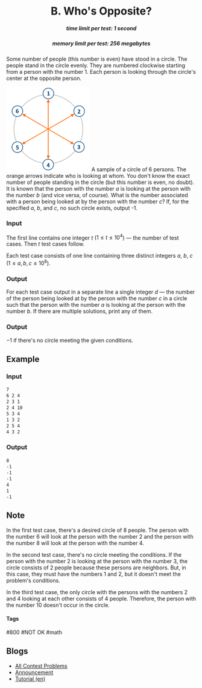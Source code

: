 <h1 style='text-align: center;'> B. Who's Opposite?</h1>

<h5 style='text-align: center;'>time limit per test: 1 second</h5>
<h5 style='text-align: center;'>memory limit per test: 256 megabytes</h5>

Some number of people (this number is even) have stood in a circle. The people stand in the circle evenly. They are numbered clockwise starting from a person with the number $1$. Each person is looking through the circle's center at the opposite person.

 ![](images/1e852acca4931efe879bdd2d987eb30d481871c0.png) A sample of a circle of $6$ persons. The orange arrows indicate who is looking at whom. You don't know the exact number of people standing in the circle (but this number is even, no doubt). It is known that the person with the number $a$ is looking at the person with the number $b$ (and vice versa, of course). What is the number associated with a person being looked at by the person with the number $c$? If, for the specified $a$, $b$, and $c$, no such circle exists, output -1.

### Input

The first line contains one integer $t$ ($1 \le t \le 10^4$) — the number of test cases. Then $t$ test cases follow.

Each test case consists of one line containing three distinct integers $a$, $b$, $c$ ($1 \le a,b,c \le 10^8$).

### Output

For each test case output in a separate line a single integer $d$ — the number of the person being looked at by the person with the number $c$ in a circle such that the person with the number $a$ is looking at the person with the number $b$. If there are multiple solutions, print any of them. 
### Output

 $-1$ if there's no circle meeting the given conditions.

## Example

### Input


```text
7
6 2 4
2 3 1
2 4 10
5 3 4
1 3 2
2 5 4
4 3 2
```
### Output


```text
8
-1
-1
-1
4
1
-1
```
## Note

In the first test case, there's a desired circle of $8$ people. The person with the number $6$ will look at the person with the number $2$ and the person with the number $8$ will look at the person with the number $4$.

In the second test case, there's no circle meeting the conditions. If the person with the number $2$ is looking at the person with the number $3$, the circle consists of $2$ people because these persons are neighbors. But, in this case, they must have the numbers $1$ and $2$, but it doesn't meet the problem's conditions.

In the third test case, the only circle with the persons with the numbers $2$ and $4$ looking at each other consists of $4$ people. Therefore, the person with the number $10$ doesn't occur in the circle.



#### Tags 

#800 #NOT OK #math 

## Blogs
- [All Contest Problems](../Codeforces_Round_739_(Div._3).md)
- [Announcement](../blogs/Announcement.md)
- [Tutorial (en)](../blogs/Tutorial_(en).md)
